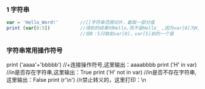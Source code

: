 ### 1 字符串
```javascript
var = 'Hello_Word!'        //[]字符串范围切片，截取一部分值
print (var[0:5])           //得到的结果时Hello,而不是Hello_ ,因为var[0]为H,var[5]为_,
                           //但0：5只取前var[0]，var[5]前的一个值
```
### 字符串常用操作符号
print ('aaaa'+'bbbbb')     //+连接操作符号,这里输出：aaaabbbb
print ('H' in var)         //in是否存在字符串,这里输出：True
print ('H' not in var)     //in是否不存在字符串,这里输出：False
print (r'\n')              //r禁止转义的，这里打印：\n
